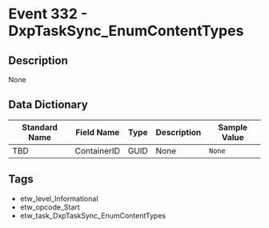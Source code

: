 # Event 332 - DxpTaskSync_EnumContentTypes

## Description
None

## Data Dictionary
|Standard Name|Field Name|Type|Description|Sample Value|
|---|---|---|---|---|
|TBD|ContainerID|GUID|None|`None`|

## Tags
* etw_level_Informational
* etw_opcode_Start
* etw_task_DxpTaskSync_EnumContentTypes